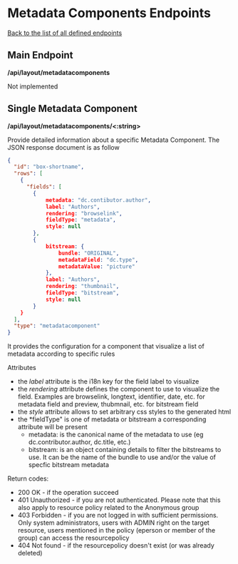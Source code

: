 # Metadata Components Endpoints

[Back to the list of all defined endpoints](endpoints.md)

## Main Endpoint

**/api/layout/metadatacomponents**   

Not implemented

## Single Metadata Component

**/api/layout/metadatacomponents/<:string>**

Provide detailed information about a specific Metadata Component. The JSON response document is as follow

```json
{
  "id": "box-shortname",
  "rows": [
    {
	  "fields": [
	  	{
	  		metadata: "dc.contibutor.author",
	  		label: "Authors",
	  		rendering: "browselink",
	  		fieldType: "metadata",
	  		style: null
	  	},
	  	{
	  		bitstream: {
	  			bundle: "ORIGINAL", 
	  			metadataField: "dc.type",
	  			metadataValue: "picture"
	  		},
	  		label: "Authors",
	  		rendering: "thumbnail",
	  		fieldType: "bitstream",
	  		style: null
	  	}
  	}
  ],
  "type": "metadatacomponent"
}
```

It provides the configuration for a component that visualize a list of metadata according to specific rules

Attributes
* the *label* attribute is the i18n key for the field label to visualize
* the *rendering* attribute defines the component to use to visualize the field. Examples are browselink, longtext, identifier, date, etc. for metadata field and preview, thubmnail, etc. for bitstream field 
* the *style* attribute allows to set arbitrary css styles to the generated html
* the *fieldType" is one of metadata or bitstream a corresponding attribute will be present
    * metadata: is the canonical name of the metadata to use (eg dc.contributor.author, dc.title, etc.)
    * bitstream: is an object containing details to filter the bitstreams to use. It can be the name of the bundle to use and/or the value of specfic bitstream metadata

Return codes:
* 200 OK - if the operation succeed
* 401 Unauthorized - if you are not authenticated. Please note that this also apply to resource policy related to the Anonymous group
* 403 Forbidden - if you are not logged in with sufficient permissions. Only system administrators, users with ADMIN right on the target resource, users mentioned in the policy (eperson or member of the group) can access the resourcepolicy
* 404 Not found - if the resourcepolicy doesn't exist (or was already deleted)

